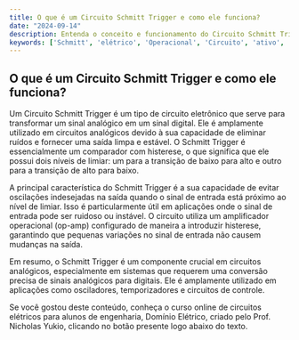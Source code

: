 ```yaml
---
title: O que é um Circuito Schmitt Trigger e como ele funciona?
date: "2024-09-14"
description: Entenda o conceito e funcionamento do Circuito Schmitt Trigger no contexto de circuitos analógicos.
keywords: ['Schmitt', 'elétrico', 'Operacional', 'Circuito', 'ativo', 'Diagrama']
---
```


## O que é um Circuito Schmitt Trigger e como ele funciona?

Um Circuito Schmitt Trigger é um tipo de circuito eletrônico que serve para transformar um sinal analógico em um sinal digital. Ele é amplamente utilizado em circuitos analógicos devido à sua capacidade de eliminar ruídos e fornecer uma saída limpa e estável. O Schmitt Trigger é essencialmente um comparador com histerese, o que significa que ele possui dois níveis de limiar: um para a transição de baixo para alto e outro para a transição de alto para baixo.

A principal característica do Schmitt Trigger é a sua capacidade de evitar oscilações indesejadas na saída quando o sinal de entrada está próximo ao nível de limiar. Isso é particularmente útil em aplicações onde o sinal de entrada pode ser ruidoso ou instável. O circuito utiliza um amplificador operacional (op-amp) configurado de maneira a introduzir histerese, garantindo que pequenas variações no sinal de entrada não causem mudanças na saída.

Em resumo, o Schmitt Trigger é um componente crucial em circuitos analógicos, especialmente em sistemas que requerem uma conversão precisa de sinais analógicos para digitais. Ele é amplamente utilizado em aplicações como osciladores, temporizadores e circuitos de controle.

Se você gostou deste conteúdo, conheça o curso online de circuitos elétricos para alunos de engenharia, Domínio Elétrico, criado pelo Prof. Nicholas Yukio, clicando no botão presente logo abaixo do texto.